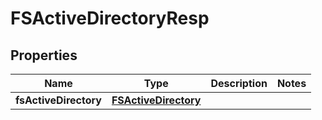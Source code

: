 # FSActiveDirectoryResp

## Properties
Name | Type | Description | Notes
------------ | ------------- | ------------- | -------------
**fsActiveDirectory** | [**FSActiveDirectory**](FSActiveDirectory.md) |  | 
